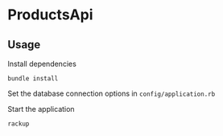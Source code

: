 # ProductsApi #

## Usage ##

Install dependencies

    bundle install

Set the database connection options in `config/application.rb`

Start the application

    rackup